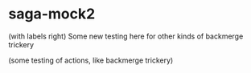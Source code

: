 # saga-mock2

(with labels right) Some new testing here for other kinds of backmerge trickery

(some testing of actions, like backmerge trickery)
